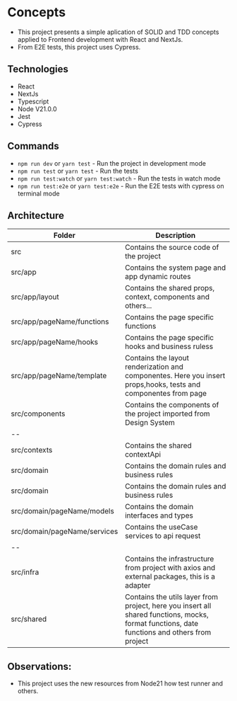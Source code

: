 # Concepts

- This project presents a simple aplication of SOLID and TDD concepts applied to Frontend development with React and NextJs.
- From E2E tests, this project uses Cypress.

## Technologies

- React
- NextJs
- Typescript
- Node V21.0.0
- Jest
- Cypress

## Commands

- `npm run dev` or `yarn test` - Run the project in development mode
- `npm run test` or `yarn test` - Run the tests
- `npm run test:watch` or `yarn test:watch` - Run the tests in watch mode
- `npm run test:e2e` or `yarn test:e2e` - Run the E2E tests with cypress on terminal mode

## Architecture

| Folder                       | Description                                                                                                                                  |
| ---------------------------- | -------------------------------------------------------------------------------------------------------------------------------------------- |
| src                          | Contains the source code of the project                                                                                                      |
| src/app                      | Contains the system page and app dynamic routes                                                                                              |
| src/app/layout               | Contains the shared props, context, components and others...                                                                                 |
| src/app/pageName/functions   | Contains the page specific functions                                                                                                         |
| src/app/pageName/hooks       | Contains the page specific hooks and business ruless                                                                                         |
| src/app/pageName/template    | Contains the layout renderization and componentes. Here you insert props,hooks, tests and componentes from page                              |
| src/components               | Contains the components of the project imported from Design System                                                                           |
| --                           |
| src/contexts                 | Contains the shared contextApi                                                                                                               |
| src/domain                   | Contains the domain rules and business rules                                                                                                 |
| src/domain                   | Contains the domain rules and business rules                                                                                                 |
| src/domain/pageName/models   | Contains the domain interfaces and types                                                                                                     |
| src/domain/pageName/services | Contains the useCase services to api request                                                                                                 |
| --                           |
| src/infra                    | Contains the infrastructure from project with axios and external packages, this is a adapter                                                 |
| src/shared                   | Contains the utils layer from project, here you insert all shared functions, mocks, format functions, date functions and others from project |

## Observations:

- This project uses the new resources from Node21 how test runner and others.
